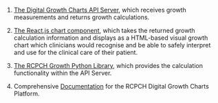1. [The Digital Growth Charts API Server](/products/api-server/), which receives growth measurements and returns growth calculations.

1. [The React.js chart component](/products/react-component/), which takes the returned growth calculation information and displays as a HTML-based visual growth chart which clinicians would recognise and be able to safely interpret and use for the clinical care of their patient.

1. [The RCPCH Growth Python Library](/products/python-library/), which provides the calculation functionality within the API Server.

1. Comprehensive [Documentation](/) for the RCPCH Digital Growth Charts Platform.